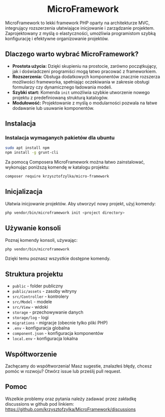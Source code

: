 # <h1 align="center">MicroFramework</h1>

MicroFramework to lekki framework PHP oparty na architekturze MVC, integrujący rozszerzenia ułatwiające inicjowanie i zarządzanie projektem. Zaprojektowany z myślą o elastyczności, umożliwia programistom szybką konfigurację i efektywne organizowanie projektów.

## Dlaczego warto wybrać MicroFramework?

- **Prostota użycia:** Dzięki skupieniu na prostocie, zarówno początkujący, jak i doświadczeni programiści mogą łatwo pracować z frameworkiem.
- **Rozszerzenia:** Obsługa dodatkowych komponentów znacznie rozszerza możliwości frameworka, spełniając oczekiwania w zakresie obsługi formularzy czy dynamicznego ładowania modeli.
- **Szybki start:** Komenda `init` umożliwia szybkie utworzenie nowego projektu z predefiniowaną strukturą katalogów.
- **Modułowość:** Projektowanie z myślą o modularności pozwala na łatwe dodawanie lub usuwanie komponentów.

## Instalacja
### Instalacja wymaganych pakietów dla ubuntu
```bash
sudo apt install npm
npm install -g grunt-cli
```
Za pomocą Composera MicroFramework można łatwo zainstalować, wykonując poniższą komendę w katalogu projektu:
```bash
composer require krzysztofzylka/micro-framework
```

## Inicjalizacja

Ułatwia inicjowanie projektów. Aby utworzyć nowy projekt, użyj komendy:
```bash
php vendor/bin/microframework init <project directory>
```

## Używanie konsoli

Poznaj komendy konsoli, używając:
```bash
php vendor/bin/microframework
```
Dzięki temu poznasz wszystkie dostępne komendy.

## Struktura projektu

- `public` - folder publiczny
- `public/assets` - zasoby witryny
- `src/Controller` - kontrolery
- `src/Model` - modele
- `src/View` - widoki
- `storage` - przechowywanie danych
- `storage/log` - logi
- `migrations` - migracje (obecnie tylko pliki PHP)
- `.env` - konfiguracja globalna
- `component.json` - konfiguracja komponentów
- `local.env` - konfiguracja lokalna

## Współtworzenie

Zachęcamy do współtworzenia! Masz sugestie, znalazłeś błędy, chcesz pomóc w rozwoju? Otwórz issue lub prześlij pull request.

## Pomoc
Wszelkie problemy oraz pytania należy zadawać przez zakładkę discussions w github pod linkiem: https://github.com/krzysztofzylka/MicroFramework/discussions
